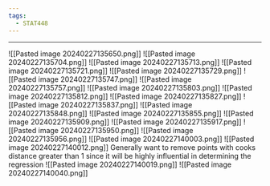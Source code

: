 ```yaml
---
tags:
  - STAT448
---
```

---
![[Pasted image 20240227135650.png]]
![[Pasted image 20240227135704.png]]
![[Pasted image 20240227135713.png]]
![[Pasted image 20240227135721.png]]
![[Pasted image 20240227135729.png]]
![[Pasted image 20240227135747.png]]
![[Pasted image 20240227135757.png]]
![[Pasted image 20240227135803.png]]
![[Pasted image 20240227135812.png]]
![[Pasted image 20240227135827.png]]
![[Pasted image 20240227135837.png]]
![[Pasted image 20240227135848.png]]
![[Pasted image 20240227135855.png]]
![[Pasted image 20240227135909.png]]
![[Pasted image 20240227135917.png]]
![[Pasted image 20240227135950.png]]
![[Pasted image 20240227135956.png]]
![[Pasted image 20240227140003.png]]
![[Pasted image 20240227140012.png]]
Generally want to remove points with cooks distance greater than 1 since it will be highly influential in determining the regression 
![[Pasted image 20240227140019.png]]
![[Pasted image 20240227140040.png]]
